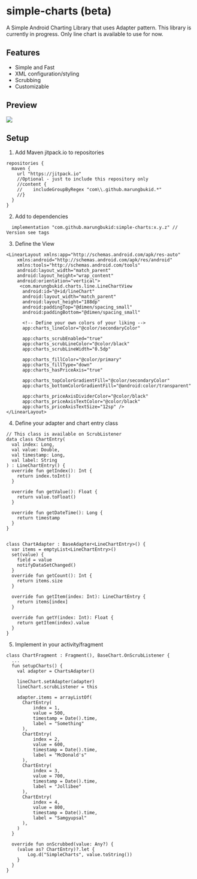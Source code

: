 simple-charts (beta)
====================
A Simple Android Charting Library that uses Adapter pattern.
This library is currently in progress. Only line chart is available to use for now.

## Features
* Simple and Fast
* XML configuration/styling
* Scrubbing
* Customizable

## Preview
![](https://media.giphy.com/media/UzNAajOF5N5b7nbD5P/giphy.gif)

## Setup
1. Add Maven jitpack.io to repositories
```
repositories {
  maven {
    url "https://jitpack.io"
    //Optional - just to include this repository only
    //content {
    //    includeGroupByRegex "com\\.github.marungbukid.*"
    //}
  }
}
```
2. Add to dependencies
```
  implementation "com.github.marungbukid:simple-charts:x.y.z" // Version see tags
```

3. Define the View
```
<LinearLayout xmlns:app="http://schemas.android.com/apk/res-auto"
    xmlns:android="http://schemas.android.com/apk/res/android"
    xmlns:tools="http://schemas.android.com/tools"
    android:layout_width="match_parent"
    android:layout_height="wrap_content"
    android:orientation="vertical">
     <com.marungbukid.charts.line.LineChartView
      android:id="@+id/lineChart"
      android:layout_width="match_parent"
      android:layout_height="188dp"
      android:paddingTop="@dimen/spacing_small"
      android:paddingBottom="@dimen/spacing_small"

      <!-- Define your own colors of your liking -->
      app:charts_lineColor="@color/secondaryColor"

      app:charts_scrubEnabled="true"
      app:charts_scrubLineColor="@color/black"
      app:charts_scrubLineWidth="0.5dp"

      app:charts_fillColor="@color/primary"
      app:charts_fillType="down"
      app:charts_hasPriceAxis="true"

      app:charts_topColorGradientFill="@color/secondaryColor"
      app:charts_bottomColorGradientFill="@android:color/transparent"

      app:charts_priceAxisDividerColor="@color/black"
      app:charts_priceAxisTextColor="@color/black"
      app:charts_priceAxisTextSize="12sp" />
</LinearLayout>
```

4. Define your adapter and chart entry class
```
// This class is available on ScrubListener
data class ChartEntry(
  val index: Long,
  val value: Double,
  val timestamp: Long,
  val label: String
) : LineChartEntry() {
  override fun getIndex(): Int {
    return index.toInt()
  }

  override fun getValue(): Float {
    return value.toFloat()
  }

  override fun getDateTime(): Long {
    return timestamp
  }
}


class ChartAdapter : BaseAdapter<LineChartEntry>() {
  var items = emptyList<LineChartEntry>()
  set(value) {
    field = value
    notifyDataSetChanged()
  }
  override fun getCount(): Int {
    return items.size
  }

  override fun getItem(index: Int): LineChartEntry {
    return items[index]
  }

  override fun getY(index: Int): Float {
    return getItem(index).value
  }
}
```

5. Implement in your activity/fragment
```
class ChartFragment : Fragment(), BaseChart.OnScrubListener {
  ...
  fun setupCharts() {
    val adapter = ChartsAdapter()
    
    lineChart.setAdapter(adapter)
    lineChart.scrubListener = this
    
    adapter.items = arrayListOf(
      ChartEntry(
          index = 1,
          value = 500,
          timestamp = Date().time,
          label = "Something"
      ),
      ChartEntry(
          index = 2,
          value = 600,
          timestamp = Date().time,
          label = "McDonald's"
      ),
      ChartEntry(
          index = 3,
          value = 700,
          timestamp = Date().time,
          label = "Jollibee"
      ),
      ChartEntry(
          index = 4,
          value = 800,
          timestamp = Date().time,
          label = "Samgyupsal"
      ),
    )
  }
  
  override fun onScrubbed(value: Any?) {
    (value as? ChartEntry)?.let {
        Log.d("SimpleCharts", value.toString())
    }
  }
}

```
